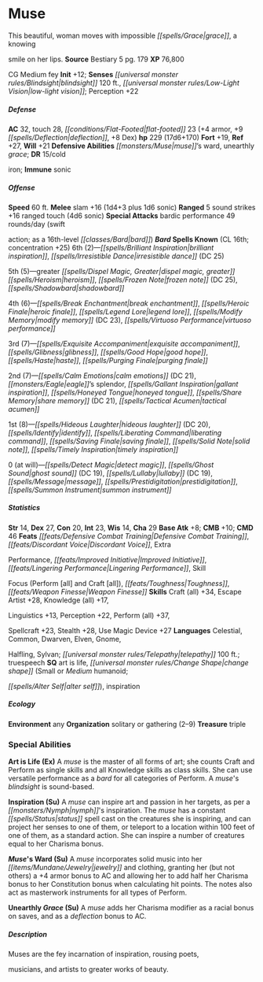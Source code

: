 ﻿---
cssclass: [monsters]
title1: Muse
desc_short: This beautiful, woman moves with impossible grace, a knowingsmile on her
  lips.
title2: Muse
CR: 16
sources:
- name: Bestiary 5
  page: 179
  link: http://paizo.com/products/btpy9g9x?Pathfinder-Roleplaying-Game-Bestiary-5
XP: 76800
alignment: CG
size: Medium
type: fey
initiative:
  bonus: 12
senses:
  blindsight: 120
  low-light vision: true
AC:
  AC: 32
  touch: 28
  flat_footed: 23
  components:
    armor: 4
    deflection: 9
    dex: 8
HP:
  HP: 229
  long: 17d6+170
saves:
  fort: 19
  ref: 27
  will: 21
defensive_abilities:
- muse's ward
- unearthly grace
DR:
- amount: 15
  weakness: coldiron
immunities:
- sonic
speeds:
  base: 60
attacks:
  melee:
  - - text: slam +16 (1d4+3 plus 1d6 sonic)
      entries:
      - - damage: 1d4+3
        - damage: 1d6
          type: sonic
      attack: slam
      bonus:
      - 16
  ranged:
  - - text: 5 sound strikes +16 ranged touch (4d6 sonic)
      entries:
      - - damage: 4d6
          type: sonic
      count: 5
      attack: sound strikes
      bonus:
      - 16
      touch: true
  special:
  - bardic performance 49 rounds/day (swiftaction; as a 16th-level bard)
spells:
  entries:
  - name: brilliant inspiration
    source: Bard
    level: 6
  - name: irresistible dance
    source: Bard
    level: 6
    DC: 25
  - name: greater dispel magic
    source: Bard
    level: 5
  - name: greater heroism
    source: Bard
    level: 5
  - name: frozen note
    source: Bard
    level: 5
    DC: 25
  - name: shadowbard
    source: Bard
    level: 5
  - name: break enchantment
    source: Bard
    level: 4
  - name: heroic finale
    source: Bard
    level: 4
  - name: legend lore
    source: Bard
    level: 4
  - name: modify memory
    source: Bard
    level: 4
    DC: 23
  - name: virtuoso performance
    source: Bard
    level: 4
  - name: exquisite accompaniment
    source: Bard
    level: 3
  - name: glibness
    source: Bard
    level: 3
  - name: good hope
    source: Bard
    level: 3
  - name: haste
    source: Bard
    level: 3
  - name: purging finale
    source: Bard
    level: 3
  - name: calm emotions
    source: Bard
    level: 2
    DC: 21
  - name: eagle's splendor
    source: Bard
    level: 2
  - name: gallant inspiration
    source: Bard
    level: 2
  - name: honeyed tongue
    source: Bard
    level: 2
  - name: share memory
    source: Bard
    level: 2
    DC: 21
  - name: tactical acumen
    source: Bard
    level: 2
  - name: hideous laughter
    source: Bard
    level: 1
    DC: 20
  - name: identify
    source: Bard
    level: 1
  - name: liberating command
    source: Bard
    level: 1
  - name: saving finale
    source: Bard
    level: 1
  - name: solid note
    source: Bard
    level: 1
  - name: timely inspiration
    source: Bard
    level: 1
  - name: detect magic
    source: Bard
    level: 0
  - name: ghost sound
    source: Bard
    level: 0
    DC: 19
  - name: lullaby
    source: Bard
    level: 0
    DC: 19
  - name: message
    source: Bard
    level: 0
  - name: prestidigitation
    source: Bard
    level: 0
  - name: summon instrument
    source: Bard
    level: 0
  sources:
  - name: Bard
    type: known
    CL: 16
    concentration: 25
    slots:
      6: 2
      5: 5
      4: 6
      3: 7
      2: 7
      1: 8
      0: at-will
ability_scores:
  STR: 14
  DEX: 27
  CON: 20
  INT: 23
  WIS: 14
  CHA: 29
BAB: 8
CMB: 10
CMD: 46
feats:
- name: Defensive Combat Training
- name: Discordant Voice
- name: ExtraPerformance
- name: Improved Initiative
- name: Lingering Performance
- name: SkillFocus (Perform [all] and Craft [all])
- name: Toughness
- name: Weapon Finesse
skills:
  Craft (all): 34
  Escape Artist: 28
  Knowledge (all): 17
  Linguistics: 13
  Perception: 22
  Perform (all): 37
  Spellcraft: 23
  Stealth: 28
  Use Magic Device: 27
languages:
- Celestial
- Common
- Dwarven
- Elven
- Gnome,Halfling
- Sylvan
- telepathy 100 ft.
- truespeech
special_qualities:
- art is life
- change shape (Small or Medium humanoid;alter self)
- inspiration
ecology:
  environment: any
  organization: solitary or gathering (2-9)
  treasure_type: triple
special_abilities:
  Art is Life (Ex): A muse is the master of all forms of art; she counts Craft and
    Perform as single skills and all Knowledge skills as class skills. She can use
    versatile performance as a bard for all categories of Perform. A muse's blindsight
    is sound-based.
  Inspiration (Su): A muse can inspire art and passion in her targets, as per a nymph's
    inspiration. The muse has a constant status spell cast on the creatures she is
    inspiring, and can project her senses to one of them, or teleport to a location
    within 100 feet of one of them, as a standard action. She can inspire a number
    of creatures equal to her Charisma bonus.
  Muse's Ward (Su): A muse incorporates solid music into her jewelry and clothing,
    granting her (but not others) a +4 armor bonus to AC and allowing her to add half
    her Charisma bonus to her Constitution bonus when calculating hit points. The
    notes also act as masterwork instruments for all types of Perform.
  Unearthly Grace (Su): A muse adds her Charisma modifier as a racial bonus on saves,
    and as a deflection bonus to AC.
desc_long: Muses are the fey incarnation of inspiration, rousing poets,musicians,
  and artists to greater works of beauty.

---

# Muse
This beautiful, woman moves with impossible _[[spells/Grace|grace]]_, a knowing

smile on her lips.
**Source** Bestiary 5 pg. 179
**XP** 76,800

CG Medium fey
**Init** +12; **Senses** _[[universal monster rules/Blindsight|blindsight]]_ 120 ft., _[[universal monster rules/Low-Light Vision|low-light vision]]_; Perception +22

##### Defense

**AC** 32, touch 28, _[[conditions/Flat-Footed|flat-footed]]_ 23 (+4 armor, +9 _[[spells/Deflection|deflection]]_, +8 Dex)
**hp** 229 (17d6+170)
**Fort** +19, **Ref** +27, **Will** +21
**Defensive Abilities** _[[monsters/Muse|muse]]_’s ward, unearthly _grace_; **DR** 15/cold

iron; **Immune** sonic

##### Offense
**Speed** 60 ft.
**Melee** slam +16 (1d4+3 plus 1d6 sonic)
**Ranged** 5 sound strikes +16 ranged touch (4d6 sonic)
**Special Attacks** bardic performance 49 rounds/day (swift

action; as a 16th-level _[[classes/Bard|bard]]_)
**_Bard_ Spells Known** (CL 16th; concentration +25)
6th (2)—_[[spells/Brilliant Inspiration|brilliant inspiration]]_, _[[spells/Irresistible Dance|irresistible dance]]_ (DC 25)

5th (5)—greater _[[spells/Dispel Magic, Greater|dispel magic, greater]]_ _[[spells/Heroism|heroism]]_, _[[spells/Frozen Note|frozen note]]_ (DC 25), _[[spells/Shadowbard|shadowbard]]_

4th (6)—_[[spells/Break Enchantment|break enchantment]]_, _[[spells/Heroic Finale|heroic finale]]_, _[[spells/Legend Lore|legend lore]]_, _[[spells/Modify Memory|modify memory]]_ (DC 23), _[[spells/Virtuoso Performance|virtuoso performance]]_

3rd (7)—_[[spells/Exquisite Accompaniment|exquisite accompaniment]]_, _[[spells/Glibness|glibness]]_, _[[spells/Good Hope|good hope]]_, _[[spells/Haste|haste]]_, _[[spells/Purging Finale|purging finale]]_

2nd (7)—_[[spells/Calm Emotions|calm emotions]]_ (DC 21), _[[monsters/Eagle|eagle]]_’s splendor, _[[spells/Gallant Inspiration|gallant inspiration]]_, _[[spells/Honeyed Tongue|honeyed tongue]]_, _[[spells/Share Memory|share memory]]_ (DC 21), _[[spells/Tactical Acumen|tactical acumen]]_

1st (8)—_[[spells/Hideous Laughter|hideous laughter]]_ (DC 20), _[[spells/Identify|identify]]_, _[[spells/Liberating Command|liberating command]]_, _[[spells/Saving Finale|saving finale]]_, _[[spells/Solid Note|solid note]]_, _[[spells/Timely Inspiration|timely inspiration]]_

0 (at will)—_[[spells/Detect Magic|detect magic]]_, _[[spells/Ghost Sound|ghost sound]]_ (DC 19), _[[spells/Lullaby|lullaby]]_ (DC 19), _[[spells/Message|message]]_, _[[spells/Prestidigitation|prestidigitation]]_, _[[spells/Summon Instrument|summon instrument]]_

##### Statistics
**Str** 14, **Dex** 27, **Con** 20, **Int** 23, **Wis** 14, **Cha** 29
**Base Atk** +8; **CMB** +10; **CMD** 46
**Feats** _[[feats/Defensive Combat Training|Defensive Combat Training]]_, _[[feats/Discordant Voice|Discordant Voice]]_, Extra

Performance, _[[feats/Improved Initiative|Improved Initiative]]_, _[[feats/Lingering Performance|Lingering Performance]]_, Skill

Focus (Perform [all] and Craft [all]), _[[feats/Toughness|Toughness]]_, _[[feats/Weapon Finesse|Weapon Finesse]]_
**Skills** Craft (all) +34, Escape Artist +28, Knowledge (all) +17,

Linguistics +13, Perception +22, Perform (all) +37,

Spellcraft +23, Stealth +28, Use Magic Device +27
**Languages** Celestial, Common, Dwarven, Elven, Gnome,

Halfling, Sylvan; _[[universal monster rules/Telepathy|telepathy]]_ 100 ft.; truespeech
**SQ** art is life, _[[universal monster rules/Change Shape|change shape]]_ (Small or _Medium_ humanoid;

_[[spells/Alter Self|alter self]]_), inspiration

##### Ecology

**Environment** any
**Organization** solitary or gathering (2–9)
**Treasure** triple

### Special Abilities

**Art is Life (Ex)** A _muse_ is the master of all forms of art; she counts Craft and Perform as single skills and all Knowledge skills as class skills. She can use versatile performance as a _bard_ for all categories of Perform. A _muse_'s _blindsight_ is sound-based.

**Inspiration (Su)** A _muse_ can inspire art and passion in her targets, as per a _[[monsters/Nymph|nymph]]_'s inspiration. The _muse_ has a constant _[[spells/Status|status]]_ spell cast on the creatures she is inspiring, and can project her senses to one of them, or teleport to a location within 100 feet of one of them, as a standard action. She can inspire a number of creatures equal to her Charisma bonus.

**_Muse_'s Ward (Su)** A _muse_ incorporates solid music into her _[[items/Mundane/Jewelry|jewelry]]_ and clothing, granting her (but not others) a +4 armor bonus to AC and allowing her to add half her Charisma bonus to her Constitution bonus when calculating hit points. The notes also act as masterwork instruments for all types of Perform.

**Unearthly _Grace_ (Su)** A _muse_ adds her Charisma modifier as a racial bonus on saves, and as a _deflection_ bonus to AC.

##### Description

Muses are the fey incarnation of inspiration, rousing poets,

musicians, and artists to greater works of beauty.